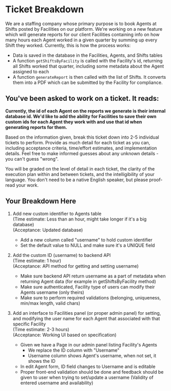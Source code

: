 # Ticket Breakdown
We are a staffing company whose primary purpose is to book Agents at Shifts posted by Facilities on our platform. We're working on a new feature which will generate reports for our client Facilities containing info on how many hours each Agent worked in a given quarter by summing up every Shift they worked. Currently, this is how the process works:

- Data is saved in the database in the Facilities, Agents, and Shifts tables
- A function `getShiftsByFacility` is called with the Facility's id, returning all Shifts worked that quarter, including some metadata about the Agent assigned to each
- A function `generateReport` is then called with the list of Shifts. It converts them into a PDF which can be submitted by the Facility for compliance.

## You've been asked to work on a ticket. It reads:

**Currently, the id of each Agent on the reports we generate is their internal database id. We'd like to add the ability for Facilities to save their own custom ids for each Agent they work with and use that id when generating reports for them.**


Based on the information given, break this ticket down into 2-5 individual tickets to perform. Provide as much detail for each ticket as you can, including acceptance criteria, time/effort estimates, and implementation details. Feel free to make informed guesses about any unknown details - you can't guess "wrong".


You will be graded on the level of detail in each ticket, the clarity of the execution plan within and between tickets, and the intelligibility of your language. You don't need to be a native English speaker, but please proof-read your work.

## Your Breakdown Here

1. Add new custom identifier to Agents table  
(Time estimate: Less than an hour, might take longer if it's a big database)  
(Acceptance: Updated database)  
   - Add a new column called "username" to hold custom identifier 
   - Set the default value to NULL and make sure it's a UNIQUE field  

2. Add the custom ID (username) to backend API  
(Time estimate: 1 hour)  
(Acceptance: API method for getting and setting username)  
   - Make sure backend API return username as a part of metadata when returning Agent data (for example in getShiftsByFacility method)
   - Make sure authenticated, Facility type of users can modify their Agents username (only theirs)
   - Make sure to perform required validations (belonging, uniqueness, min/max length, valid chars)  

3. Add an interface to Facilities panel (or proper admin panel) for setting, and modifying the user name for each Agent that associated with that specific Facility  
(Time estimate: 2-3 hours)  
(Acceptance: Working UI based on specification)  
    - Given we have a Page in our admin panel listing Facility's Agents
      - We replace the ID column with "Username"
      - Username column shows Agent's username, when not set, it shows the ID
    - In edit Agent form, ID field changes to Username and is editable
    - Proper front-end validation should be done and feedback should be given to user when trying to set/update a username (Validity of entered username and availability)  

